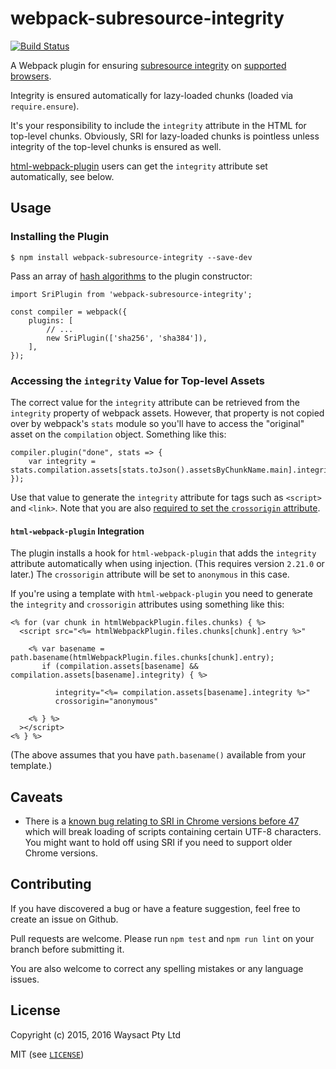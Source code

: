 # webpack-subresource-integrity

[![Build Status](https://travis-ci.org/waysact/webpack-subresource-integrity.svg?branch=master)](https://travis-ci.org/waysact/webpack-subresource-integrity)

A Webpack plugin for ensuring
[subresource integrity](http://www.w3.org/TR/SRI/) on
[supported browsers](http://caniuse.com/#feat=subresource-integrity).

Integrity is ensured automatically for lazy-loaded chunks (loaded via
`require.ensure`).

It's your responsibility to include the `integrity` attribute in the
HTML for top-level chunks.  Obviously, SRI for lazy-loaded chunks is
pointless unless integrity of the top-level chunks is ensured as well.

[html-webpack-plugin](https://github.com/ampedandwired/html-webpack-plugin)
users can get the `integrity` attribute set automatically, see below.

## Usage

### Installing the Plugin

    $ npm install webpack-subresource-integrity --save-dev

Pass an array of
[hash algorithms](http://www.w3.org/TR/SRI/#cryptographic-hash-functions)
to the plugin constructor:

    import SriPlugin from 'webpack-subresource-integrity';

    const compiler = webpack({
        plugins: [
            // ...
            new SriPlugin(['sha256', 'sha384']),
        ],
    });

### Accessing the `integrity` Value for Top-level Assets

The correct value for the `integrity` attribute can be retrieved from
the `integrity` property of webpack assets.  However, that property is
not copied over by webpack's `stats` module so you'll have to access
the "original" asset on the `compilation` object.  Something like
this:

    compiler.plugin("done", stats => {
        var integrity = stats.compilation.assets[stats.toJson().assetsByChunkName.main].integrity;
    });

Use that value to generate the `integrity` attribute for tags such as
`<script>` and `<link>`.  Note that you are also
[required to set the `crossorigin` attribute](https://www.w3.org/TR/SRI/#cross-origin-data-leakage).

#### `html-webpack-plugin` Integration

The plugin installs a hook for `html-webpack-plugin` that adds the
`integrity` attribute automatically when using injection. (This
requires version `2.21.0` or later.)  The `crossorigin` attribute will
be set to `anonymous` in this case.

If you're using a template with `html-webpack-plugin` you need to
generate the `integrity` and `crossorigin` attributes using something
like this:

```ejs
<% for (var chunk in htmlWebpackPlugin.files.chunks) { %>
  <script src="<%= htmlWebpackPlugin.files.chunks[chunk].entry %>"

    <% var basename = path.basename(htmlWebpackPlugin.files.chunks[chunk].entry);
       if (compilation.assets[basename] && compilation.assets[basename].integrity) { %>

          integrity="<%= compilation.assets[basename].integrity %>"
          crossorigin="anonymous"

    <% } %>
  ></script>
<% } %>
```

(The above assumes that you have `path.basename()` available from your
template.)

## Caveats

* There is a
  [known bug relating to SRI in Chrome versions before 47](https://code.google.com/p/chromium/issues/detail?id=527286)
  which will break loading of scripts containing certain UTF-8
  characters.  You might want to hold off using SRI if you need to
  support older Chrome versions.

## Contributing

If you have discovered a bug or have a feature suggestion, feel free to create an issue on Github.

Pull requests are welcome. Please run `npm test` and `npm run lint` on
your branch before submitting it.

You are also welcome to correct any spelling mistakes or any language issues.

## License

Copyright (c) 2015, 2016 Waysact Pty Ltd

MIT (see [`LICENSE`](LICENSE))

